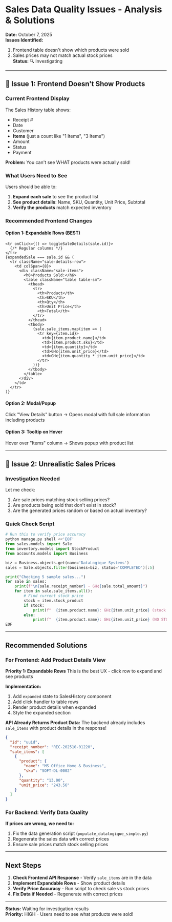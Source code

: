 # Sales Data Quality Issues - Analysis & Solutions

**Date:** October 7, 2025  
**Issues Identified:**
1. Frontend table doesn't show which products were sold
2. Sales prices may not match actual stock prices  
**Status:** 🔍 Investigating

---

## 🔴 Issue 1: Frontend Doesn't Show Products

### Current Frontend Display
The Sales History table shows:
- Receipt #
- Date  
- Customer
- **Items** (just a count like "1 Items", "3 Items")
- Amount
- Status
- Payment

**Problem:** You can't see WHAT products were actually sold!

### What Users Need to See
Users should be able to:
1. **Expand each sale** to see the product list
2. **See product details**: Name, SKU, Quantity, Unit Price, Subtotal
3. **Verify the products** match expected inventory

### Recommended Frontend Changes

#### Option 1: Expandable Rows (BEST)
```tsx
<tr onClick={() => toggleSaleDetails(sale.id)}>
  {/* Regular columns */}
</tr>
{expandedSale === sale.id && (
  <tr className="sale-details-row">
    <td colSpan={8}>
      <div className="sale-items">
        <h6>Products Sold:</h6>
        <table className="table table-sm">
          <thead>
            <tr>
              <th>Product</th>
              <th>SKU</th>
              <th>Qty</th>
              <th>Unit Price</th>
              <th>Total</th>
            </tr>
          </thead>
          <tbody>
            {sale.sale_items.map(item => (
              <tr key={item.id}>
                <td>{item.product.name}</td>
                <td>{item.product.sku}</td>
                <td>{item.quantity}</td>
                <td>GH¢{item.unit_price}</td>
                <td>GH¢{item.quantity * item.unit_price}</td>
              </tr>
            ))}
          </tbody>
        </table>
      </div>
    </td>
  </tr>
)}
```

#### Option 2: Modal/Popup
Click "View Details" button → Opens modal with full sale information including products

#### Option 3: Tooltip on Hover
Hover over "Items" column → Shows popup with product list

---

## 🔴 Issue 2: Unrealistic Sales Prices

### Investigation Needed

Let me check:
1. Are sale prices matching stock selling prices?
2. Are products being sold that don't exist in stock?
3. Are the generated prices random or based on actual inventory?

### Quick Check Script

```python
# Run this to verify price accuracy
python manage.py shell <<'EOF'
from sales.models import Sale
from inventory.models import StockProduct
from accounts.models import Business

biz = Business.objects.get(name='DataLogique Systems')
sales = Sale.objects.filter(business=biz, status='COMPLETED')[:5]

print("Checking 5 sample sales...")
for sale in sales:
    print(f"\n{sale.receipt_number} - GH¢{sale.total_amount}")
    for item in sale.sale_items.all():
        # Find current stock price
        stock = item.stock_product
        if stock:
            print(f"  {item.product.name}: GH¢{item.unit_price} (stock shows GH¢{stock.retail_price})")
        else:
            print(f"  {item.product.name}: GH¢{item.unit_price} (NO STOCK LINK!)")
EOF
```

---

##  Recommended Solutions

### For Frontend: Add Product Details View

**Priority 1: Expandable Rows**
This is the best UX - click row to expand and see products

**Implementation:**
1. Add `expanded` state to SalesHistory component
2. Add click handler to table rows
3. Render product details when expanded
4. Style the expanded section

**API Already Returns Product Data:**
The backend already includes `sale_items` with product details in the response!

```json
{
  "id": "uuid",
  "receipt_number": "REC-202510-01220",
  "sale_items": [
    {
      "product": {
        "name": "MS Office Home & Business",
        "sku": "SOFT-DL-0002"
      },
      "quantity": "13.00",
      "unit_price": "243.56"
    }
  ]
}
```

### For Backend: Verify Data Quality

**If prices are wrong, we need to:**
1. Fix the data generation script (`populate_datalogique_simple.py`)
2. Regenerate the sales data with correct prices
3. Ensure sale prices match stock selling prices

---

## Next Steps

1. **Check Frontend API Response** - Verify `sale_items` are in the data
2. **Implement Expandable Rows** - Show product details
3. **Verify Price Accuracy** - Run script to check sale vs stock prices
4. **Fix Data if Needed** - Regenerate with correct prices

---

**Status:** Waiting for investigation results  
**Priority:** HIGH - Users need to see what products were sold!
